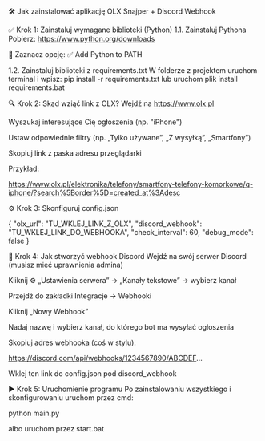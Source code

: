 🛠️ Jak zainstalować aplikację OLX Snajper + Discord Webhook

✅ Krok 1: Zainstaluj wymagane biblioteki (Python)
1.1. Zainstaluj Pythona
Pobierz: https://www.python.org/downloads

🔁 Zaznacz opcję: ✅ Add Python to PATH

1.2. Zainstaluj biblioteki z requirements.txt
W folderze z projektem uruchom terminal i wpisz:
pip install -r requirements.txt
lub uruchom plik install requirements.bat

🔍 Krok 2: Skąd wziąć link z OLX?
Wejdź na https://www.olx.pl

Wyszukaj interesujące Cię ogłoszenia (np. "iPhone")

Ustaw odpowiednie filtry (np. „Tylko używane”, „Z wysyłką”, „Smartfony”)

Skopiuj link z paska adresu przeglądarki

Przykład:

https://www.olx.pl/elektronika/telefony/smartfony-telefony-komorkowe/q-iphone/?search%5Border%5D=created_at%3Adesc

⚙️ Krok 3: Skonfiguruj config.json

{
  "olx_url": "TU_WKLEJ_LINK_Z_OLX",
  "discord_webhook": "TU_WKLEJ_LINK_DO_WEBHOOKA",
  "check_interval": 60,
  "debug_mode": false
}

📢 Krok 4: Jak stworzyć webhook Discord
Wejdź na swój serwer Discord (musisz mieć uprawnienia admina)

Kliknij ⚙️ „Ustawienia serwera” → „Kanały tekstowe” → wybierz kanał

Przejdź do zakładki Integracje → Webhooki

Kliknij „Nowy Webhook”

Nadaj nazwę i wybierz kanał, do którego bot ma wysyłać ogłoszenia

Skopiuj adres webhooka (coś w stylu):

https://discord.com/api/webhooks/1234567890/ABCDEF...

Wklej ten link do config.json pod discord_webhook

▶️ Krok 5: Uruchomienie programu
Po zainstalowaniu wszystkiego i skonfigurowaniu uruchom przez cmd:

python main.py

albo uruchom przez start.bat
